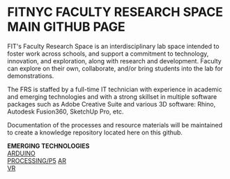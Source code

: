 # FITNYC FACULTY RESEARCH SPACE MAIN GITHUB PAGE

FIT's Faculty Research Space is an interdisciplinary lab space intended to foster work across schools, and support a commitment to technology, innovation, and exploration, along with research and development. Faculty can explore on their own, collaborate, and/or bring students into the lab for demonstrations. 

The FRS is staffed by a full-time IT technician with experience in academic and emerging technologies and with a strong skillset in multiple software packages such as Adobe Creative Suite and various 3D software: Rhino, Autodesk Fusion360, SketchUp Pro, etc.

Documentation of the processes and resource materials will be maintained to create a knowledge repository located here on this github.

**EMERGING TECHNOLOGIES**\
[ARDUINO](/ARDUINO)\
[PROCESSING/P5](/PROCESSING)
[AR](/AR)\
[VR](/VR)
